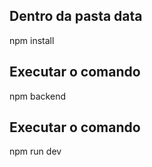 ## Dentro da pasta data 
npm install 

## Executar o comando
npm backend

## Executar o comando
npm run dev

